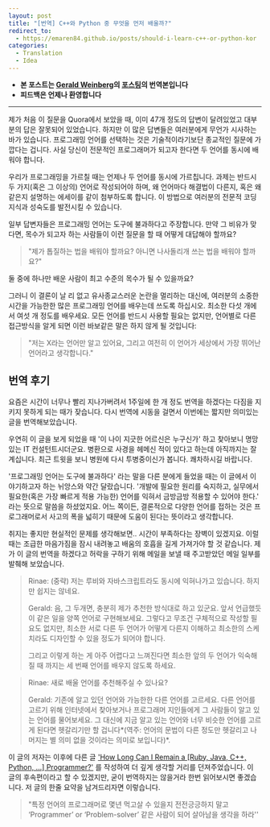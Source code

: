 ```yaml
---
layout: post
title: "[번역] C++와 Python 중 무엇을 먼저 배울까?"
redirect_to:
  - https://emaren84.github.io/posts/should-i-learn-c++-or-python-kor
categories:
  - Translation
  - Idea
---
```

- **본 포스트는 [Gerald Weinberg](https://en.wikipedia.org/wiki/Gerald_Weinberg)의 [포스팅](http://secretsofconsulting.blogspot.kr/2017/02/should-i-learn-c-or-python.html)의 번역본입니다**
- **피드백은 언제나 환영합니다**


---

제가 처음 이 질문을 Quora에서 보았을 때, 이미 47개 정도의 답변이 달려있었고 대부분의 답은 잘못되어 있었습니다. 하지만 이 많은 답변들은 여러분에게 무언가 시사하는 바가 있습니다. 프로그래밍 언어를 선택하는 것은 기술적이라기보단 종교적인 질문에 가깝다는 겁니다. 사실 당신이 전문적인 프로그래머가 되고자 한다면 두 언어를 동시에 배워야 합니다.

우리가 프로그래밍을 가르칠 때는 언제나 두 언어를 동시에 가르칩니다. 과제는 반드시 두 가지(혹은 그 이상의) 언어로 작성되어야 하며, 왜 언어마다 해결법이 다른지, 혹은 왜 같은지 설명하는 에세이를 같이 첨부하도록 합니다. 이 방법으로 여러분의 전문적 코딩 지식과 성숙도를 발전시킬 수 있습니다.

일부 답변자들은 프로그래밍 언어는 도구에 불과하다고 주장합니다. 만약 그 비유가 맞다면, 목수가 되고자 하는 사람들이 이런 질문을 할 때 어떻게 대답해야 할까요?

> "제가 톱질하는 법을 배워야 할까요? 아니면 나사돌리개 쓰는 법을 배워야 할까요?"

둘 중에 하나만 배운 사람이 최고 수준의 목수가 될 수 있을까요?

그러니 이 결론이 날 리 없고 유사종교스러운 논란을 멀리하는 대신에, 여러분의 소중한 시간을 가능한한 많은 프로그래밍 언어를 배우는데 쓰도록 하십시오. 최소한 다섯 개에서 여섯 개 정도를 배우세요. 모든 언어를 반드시 사용할 필요는 없지만, 언어별로 다른 접근방식을 알게 되면 이런 바보같은 말은 하지 않게 될 것입니다: 

> "저는 X라는 언어만 알고 있어요, 그리고 여전히 이 언어가 세상에서 가장 뛰어난 언어라고 생각합니다."



## 번역 후기

요즘은 시간이 너무나 빨리 지나가버려서 1주일에 한 개 정도 번역을 하겠다는 다짐을 지키지 못하게 되는 때가 잦습니다. 다시 번역에 시동을 걸면서 이번에는 짧지만 의미있는 글을 번역해보았습니다.

우연히 이 글을 보게 되었을 때 '이 나이 지긋한 어르신은 누구신가' 하고 찾아보니 명망있는 IT 컨설턴트시더군요. 병환으로 사경을 헤메신 적이 있다고 하는데 아직까지는 잘 계십니다. 최근 트윗을 보니 병원에 다시 투병중이신가 봅니다. 쾌차하시길 바랍니다.

'프로그래밍 언어는 도구에 불과하다' 라는 말을 다른 분에게 들었을 때는 이 글에서 이야기하고자 하는 뉘앙스와 약간 달랐습니다. '개발에 필요한 원리를 숙지하고, 실무에서 필요한(혹은 가장 빠르게 적용 가능한) 언어를 익혀서 금방금방 적용할 수 있어야 한다.' 라는 뜻으로 말씀을 하셨었지요. 어느 쪽이든, 결론적으로 다양한 언어를 접하는 것은 프로그래머로서 사고의 폭을 넓히기 때문에 도움이 된다는 뜻이라고 생각합니다.

취지는 좋지만 현실적인 문제를 생각해보면.. 시간이 부족하다는 장벽이 있겠지요. 이럴 때는 조급한 마음가짐을 잠시 내려놓고 배움의 호흡을 길게 가져가야 할 것 같습니다. 제가 이 글의 번역을 하겠다고 허락을 구하기 위해 메일을 보낼 때 주고받았던 메일 일부를 발췌해 보았습니다.

> Rinae: (중략) 저는 루비와 자바스크립트라도 동시에 익혀나가고 있습니다. 하지만 쉽지는 않네요.
>
> Gerald: 음, 그 두개면, 충분히 제가 추천한 방식대로 하고 있군요. 앞서 언급했듯이 같은 일을 양쪽 언어로 구현해보세요. 그렇다고 무조건 구체적으로 작성할 필요도 없지만, 최소한 서로 다른 두 언어가 어떻게 다른지 이해하고 최소한의 스케치라도 디자인할 수 있을 정도가 되어야 합니다.
>
> 그리고 이렇게 하는 게 아주 어렵다고 느껴진다면 최소한 앞의 두 언어가 익숙해질 때 까지는 세 번째 언어를 배우지 않도록 하세요.

> Rinae: 새로 배울 언어를 추천해주실 수 있나요?
>
> Gerald: 기존에 알고 있던 언어와 가능한한 다른 언어를 고르세요. 다른 언어를 고르기 위해 인터넷에서 찾아보거나 프로그래머 지인들에게 그 사람들이 알고 있는 언어를 물어보세요. 그 대신에 지금 알고 있는 언어와 너무 비슷한 언어를 고르게 된다면 헷갈리기만 할 겁니다*(역주: 언어의 문법이 다른 정도만 헷갈리고 나머지는 별 의미 없을 것이라는 의미로 보입니다)*.

이 글의 저자는 이후에 다른 글 ['How Long Can I Remain a [Ruby, Java, C++, Python, …]  Programmer?'](http://secretsofconsulting.blogspot.kr/2017/02/how-long-can-i-remain-ruby-java-c.html) 를 작성하여 더 깊게 생각할 거리를 던져주었습니다. 이 글의 후속편이라고 할 수 있겠지만, 굳이 번역하지는 않을거라 한번 읽어보시면 좋겠습니다. 저 글의 한줄 요약을 남겨드리자면 이렇습니다.

> "특정 언어의 프로그래머로 몇년 먹고살 수 있을지 전전긍긍하지 말고 ‘Programmer’ or ‘Problem-solver’ 같은 사람이 되어 살아남을 생각을 하라''
